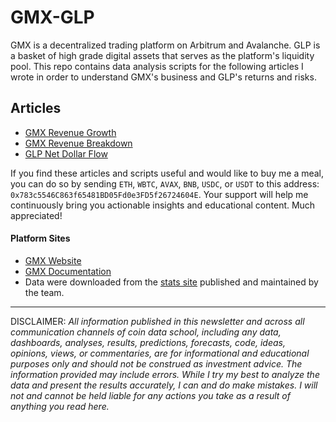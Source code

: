 # GMX-GLP

GMX is a decentralized trading platform on Arbitrum and Avalanche. GLP is a 
basket of high grade digital assets that serves as the platform's liquidity 
pool. This repo contains data analysis scripts for the following articles I 
wrote in order to understand GMX's business and GLP's returns and risks.

## Articles

* [GMX Revenue Growth](https://coindataschool.substack.com/p/gmx-revenue-growth?r=1ly8yy&s=w&utm_campaign=post&utm_medium=web)
* [GMX Revenue Breakdown](https://coindataschool.substack.com/p/gmx-revenue-breakdown?r=1ly8yy&s=w&utm_campaign=post&utm_medium=web)
* [GLP Net Dollar Flow](https://coindataschool.substack.com/p/glp-net-dollar-flow?r=1ly8yy&s=w&utm_campaign=post&utm_medium=web)

If you find these articles and scripts useful and would like to buy me a meal,
you can do so by sending `ETH`, `WBTC`, `AVAX`, `BNB`, `USDC`, or `USDT` to 
this address: `0x783c5546C863f65481BD05Fd0e3FD5f26724604E`. Your support will 
help me continuously bring you actionable insights and educational content. 
Much appreciated!

#### Platform Sites

* [GMX Website](https://gmx.io/)
* [GMX Documentation](https://gmxio.gitbook.io/)
* Data were downloaded from the [stats site](https://stats.gmx.io) published
and maintained by the team.

---
DISCLAIMER: *All information published in this newsletter and across all communication channels of coin data school, including any data, dashboards, analyses, results, predictions, forecasts, code, ideas, opinions, views, or commentaries, are for informational and educational purposes only and should not be construed as investment advice. The information provided may include errors. While I try my best to analyze the data and present the results accurately, I can and do make mistakes. I will not and cannot be held liable for any actions you take as a result of anything you read here.*